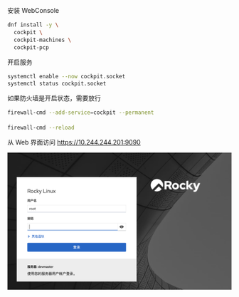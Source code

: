 安装 WebConsole

```bash
dnf install -y \
  cockpit \
  cockpit-machines \
  cockpit-pcp
```

开启服务

```bash
systemctl enable --now cockpit.socket
systemctl status cockpit.socket
```

如果防火墙是开启状态，需要放行

```bash
firewall-cmd --add-service=cockpit --permanent

firewall-cmd --reload
```

从 Web 界面访问 <https://10.244.244.201:9090>

![image-20230213021611895.png](.assets/image-20230213021611895.png)